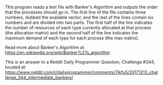 This program reads a text file with Banker's Algorithm and outputs the order that
the processes should go in. The first line of the file contains three numbers, dubbed the available vector,
and the rest of the lines contain six numbers and are divided into two parts. The first half of the line
indicates the number of resources of each type currently allocated at that process (the allocation matrix) 
and the second half of the line indicates the maximum demand of each type for each process (the max matrix).

Read more about Banker's Algorithm at: https://en.wikipedia.org/wiki/Banker%27s_algorithm

This is an answer to a Reddit Daily Programmer Question, Challenge #344, located at:
https://www.reddit.com/r/dailyprogrammer/comments/7jkfu5/20171213_challenge_344_intermediate_bankers/
